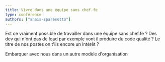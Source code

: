 ```yaml
---
title: Vivre dans une équipe sans chef.fe
type: conference
authors: ["anais-sparesotto"]
---
```


Est ce vraiment possible de travailler dans une équipe sans chef.fe ? Des dev qui n'ont pas de lead par exemple vont il produire du code qualité ? Le titre de nos postes on t'ils encore un intérêt ? 

Embarquer avec nous dans un autre modèle d'organisation
